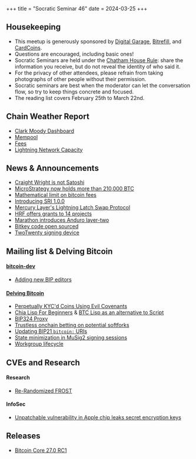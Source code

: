 +++
title = "Socratic Seminar 46"
date = 2024-03-25
+++

Housekeeping
------------

- This meetup is generously sponsored by [Digital Garage](https://dg717.com/), [Bitrefill](https://bitrefill.com/), and [CardCoins](https://cardcoins.co).
- Questions are encouraged, including basic ones!
- Socratic Seminars are held under the [Chatham House Rule](https://www.chathamhouse.org/about-us/chatham-house-rule): share the information you receive, but do not reveal the identity of who said it.
- For the privacy of other attendees, please refrain from taking photographs of other people without their permission.
- Socratic seminars are best when the moderator can let the conversation flow, so try to keep things concrete and focused.
- The reading list covers February 25th to March 22nd.

Chain Weather Report
--------------------

- [Clark Moody Dashboard](https://dashboard.clarkmoody.com/)
- [Mempool](https://www.bitcoin-mempool.info/#BTC,30d,weight)
- [Fees](https://transactionfee.info/charts/fees-package-feerates/)
- [Lightning Network Capacity](https://bitcoinvisuals.com/ln-capacity)

News & Announcements
--------------------

- [Craight Wright is not Satoshi](https://bitcoinmagazine.com/legal/craig-wright-is-not-the-inventor-of-bitcoin-judge-rules)
- [MicroStrategy now holds more than 210,000 BTC](https://twitter.com/saylor/status/1770061111146033385)
- [Mathematical limit on bitcoin fees](https://twitter.com/MrHodl/status/1761755745580716287)
- [Introducing SRI 1.0.0](https://stratumprotocol.org/blog/sri-1-0-0/)
- [Mercury Layer's Lightning Latch Swap Protocol](https://bitcoinmagazine.com/technical/mercury-layers-lightning-latch-swap-protocol)
- [HRF offers grants to 14 projects ](https://hrf.org/devfund2024q1)
- [Marathon introduces Anduro layer-two](https://ir.mara.com/news-events/press-releases/detail/1344/marathon-digital-holdings-introduces-anduro-a-new)
- [Bitkey code open sourced](https://bitkey.build/sharing-the-code-behind-bitkey/)
- [TwoTwenty signing device](https://twitter.com/afilini/status/1766085500106920268)

Mailing list & Delving Bitcoin
------------------------------
#### [bitcoin-dev](https://groups.google.com/g/bitcoindev)
- [Adding new BIP editors](https://groups.google.com/g/bitcoindev/c/cuMZ77KEQAA)

#### [Delving Bitcoin](https://delvingbitcoin.org/)
- [Perpetually KYC'd Coins Using Evil Covenants](https://delvingbitcoin.org/t/perpetually-kycd-coins-using-evil-covenants)
- [Chia Lisp For Beginners](https://delvingbitcoin.org/t/chia-lisp-for-bitcoiners/636) & [BTC Lisp as an alternative to Script](https://delvingbitcoin.org/t/btc-lisp-as-an-alternative-to-script/682)
- [BIP324 Proxy](https://delvingbitcoin.org/t/bip324-proxy-easy-integration-of-v2-transport-protocol-for-light-clients-poc/678)
- [Trustless onchain betting on potential softforks](https://delvingbitcoin.org/t/economic-majority-signaling-for-op-ctv-activation/635)
- [Updating BIP21 `bitcoin:` URIs](https://delvingbitcoin.org/t/revisiting-bip21/630)
- [State minimization in MuSig2 signing sessions](https://delvingbitcoin.org/t/state-minimization-in-musig2-signing-sessions/626)
- [Workgroup lifecycle](https://delvingbitcoin.org/t/workgroup-lifecycle/598)

CVEs and Research
-----------------
#### Research
- [Re-Randomized FROST](https://eprint.iacr.org/2024/436)

#### InfoSec
- [Unpatchable vulnerability in Apple chip leaks secret encryption keys](https://arstechnica.com/security/2024/03/hackers-can-extract-secret-encryption-keys-from-apples-mac-chips/)

Releases
--------

- [Bitcoin Core 27.0 RC1](https://github.com/bitcoin-core/bitcoin-devwiki/wiki/27.0-Release-Notes-Draft)
